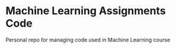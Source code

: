 # Machine Learning Assignments Code

Personal repo for managing code used in Machine Learning course
